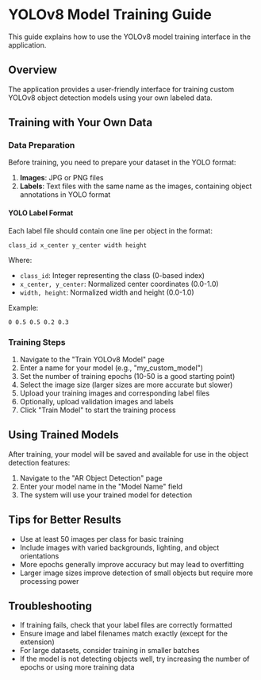 # YOLOv8 Model Training Guide

This guide explains how to use the YOLOv8 model training interface in the application.

## Overview

The application provides a user-friendly interface for training custom YOLOv8 object detection models using your own labeled data.

## Training with Your Own Data

### Data Preparation

Before training, you need to prepare your dataset in the YOLO format:

1. **Images**: JPG or PNG files
2. **Labels**: Text files with the same name as the images, containing object annotations in YOLO format

#### YOLO Label Format

Each label file should contain one line per object in the format:
```
class_id x_center y_center width height
```

Where:
- `class_id`: Integer representing the class (0-based index)
- `x_center, y_center`: Normalized center coordinates (0.0-1.0)
- `width, height`: Normalized width and height (0.0-1.0)

Example:
```
0 0.5 0.5 0.2 0.3
```

### Training Steps

1. Navigate to the "Train YOLOv8 Model" page
2. Enter a name for your model (e.g., "my_custom_model")
3. Set the number of training epochs (10-50 is a good starting point)
4. Select the image size (larger sizes are more accurate but slower)
5. Upload your training images and corresponding label files
6. Optionally, upload validation images and labels
7. Click "Train Model" to start the training process

## Using Trained Models

After training, your model will be saved and available for use in the object detection features:

1. Navigate to the "AR Object Detection" page
2. Enter your model name in the "Model Name" field
3. The system will use your trained model for detection

## Tips for Better Results

- Use at least 50 images per class for basic training
- Include images with varied backgrounds, lighting, and object orientations
- More epochs generally improve accuracy but may lead to overfitting
- Larger image sizes improve detection of small objects but require more processing power

## Troubleshooting

- If training fails, check that your label files are correctly formatted
- Ensure image and label filenames match exactly (except for the extension)
- For large datasets, consider training in smaller batches
- If the model is not detecting objects well, try increasing the number of epochs or using more training data